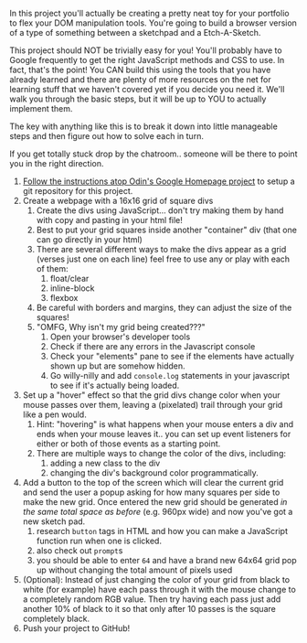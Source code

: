 In this project you'll actually be creating a pretty neat toy for your portfolio to flex your DOM manipulation tools.  You're going to build a browser version of a type of something between a sketchpad and a Etch-A-Sketch.

This project should NOT be trivially easy for you!  You'll probably have to Google frequently to get the right JavaScript methods and CSS to use.  In fact, that's the point!  You CAN build this using the tools that you have already learned and there are plenty of more resources on the net for learning stuff that we haven't covered yet if you decide you need it.  We'll walk you through the basic steps, but it will be up to YOU to actually implement them.

The key with anything like this is to break it down into little manageable steps and then figure out how to solve each in turn.

If you get totally stuck drop by the chatroom.. someone will be there to point you in the right direction.

1. [Follow the instructions atop Odin's Google Homepage project](https://www.theodinproject.com/courses/web-development-101/lessons/html-css) to setup a git repository for this project.
2. Create a webpage with a 16x16 grid of square divs
   1. Create the divs using JavaScript... don't try making them by hand with copy and pasting in your html file!
   2. Best to put your grid squares inside another "container" div \(that one can go directly in your html\)
   3. There are several different ways to make the divs appear as a grid \(verses just one on each line\) feel free to use any or play with each of them:
      1. float/clear
      2. inline-block
      3. flexbox
   4. Be careful with borders and margins, they can adjust the size of the squares!
   5. "OMFG, Why isn't my grid being created???"
      1. Open your browser's developer tools
      2. Check if there are any errors in the Javascript console
      3. Check your "elements" pane to see if the elements have actually shown up but are somehow hidden.
      4. Go willy-nilly and add  `console.log` statements in your javascript to see if it's actually being loaded.
3. Set up a "hover" effect so that the grid divs change color when your mouse passes over them, leaving a \(pixelated\) trail through your grid like a pen would.
   1. Hint: "hovering" is what happens when your mouse enters a div and ends when your mouse leaves it.. you can set up event listeners for either or both of those events as a starting point.
   2. There are multiple ways to change the color of the divs, including:
      1. adding a new class to the div
      2. changing the div's background color programmatically.
4. Add a button to the top of the screen which will clear the current grid and send the user a popup asking for how many squares per side to make the new grid.  Once entered the new grid should be generated _in the same total space as before_ \(e.g. 960px wide\) and now you've got a new sketch pad.
   1. research `button` tags in HTML and how you can make a JavaScript function run when one is clicked.
   2. also check out `prompt`s
   3. you should be able to enter `64` and have a brand new 64x64 grid pop up without changing the total amount of pixels used
5. \(Optional\): Instead of just changing the color of your grid from black to white \(for example\) have each pass through it with the mouse change to a completely random RGB value.   Then try having each pass just add another 10% of black to it so that only after 10 passes is the square completely black.
6. Push your project to GitHub!




